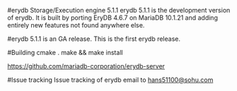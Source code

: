 #erydb Storage/Execution engine 5.1.1
erydb 5.1.1 is the development version of erydb. 
It is built by porting EryDB 4.6.7 on MariaDB 10.1.21 and adding entirely 
new features not found anywhere else.

#erydb 5.1.1 is an GA release. 
This is the first erydb release.

#Building
cmake .
make && make install

  https://github.com/mariadb-corporation/erydb-server

#Issue tracking
Issue tracking of erydb email to hans51100@sohu.com

